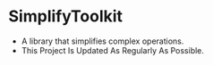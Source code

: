 # SimplifyToolkit
- A library that simplifies complex operations.
- This Project Is Updated As Regularly As Possible.
